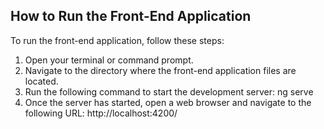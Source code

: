 ## How to Run the Front-End Application

To run the front-end application, follow these steps:

1. Open your terminal or command prompt.
2. Navigate to the directory where the front-end application files are located.
3. Run the following command to start the development server:
   ng serve
4. Once the server has started, open a web browser and navigate to the following URL: http://localhost:4200/

